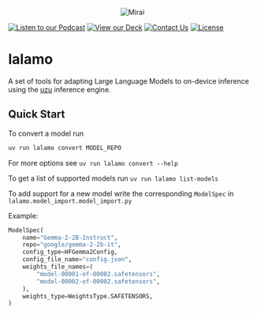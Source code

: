 <p align="center">
  <picture>
    <img alt="Mirai" src="https://artifacts.trymirai.com/social/github/header.jpg" style="max-width: 100%;">
  </picture>
</p>

<a href="https://notebooklm.google.com/notebook/5851ef05-463e-4d30-bd9b-01f7668e8f8f/audio"><img src="https://img.shields.io/badge/Listen-Podcast-red" alt="Listen to our Podcast"></a>
<a href="https://docsend.com/view/x87pcxrnqutb9k2q"><img src="https://img.shields.io/badge/View-Our%20Deck-green" alt="View our Deck"></a>
<a href="mailto:alexey@getmirai.co,dima@getmirai.co,aleksei@getmirai.co?subject=Interested%20in%20Mirai"><img src="https://img.shields.io/badge/Contact%20Us-Email-blue" alt="Contact Us"></a>
[![License](https://img.shields.io/badge/License-MIT-blue)](LICENSE)

# lalamo

A set of tools for adapting Large Language Models to on-device inference using the [uzu](https://github.com/trymirai/uzu) inference engine.

## Quick Start

To convert a model run

```bash
uv run lalamo convert MODEL_REPO
```

For more options see `uv run lalamo convert --help`

To get a list of supported models run `uv run lalamo list-models`

To add support for a new model write the corresponding `ModelSpec` in `lalamo.model_import.model_import.py`

Example:

```python
ModelSpec(
    name="Gemma-2-2B-Instruct",
    repo="google/gemma-2-2b-it",
    config_type=HFGemma2Config,
    config_file_name="config.json",
    weights_file_names=(
        "model-00001-of-00002.safetensors",
        "model-00002-of-00002.safetensors",
    ),
    weights_type=WeightsType.SAFETENSORS,
)
```
